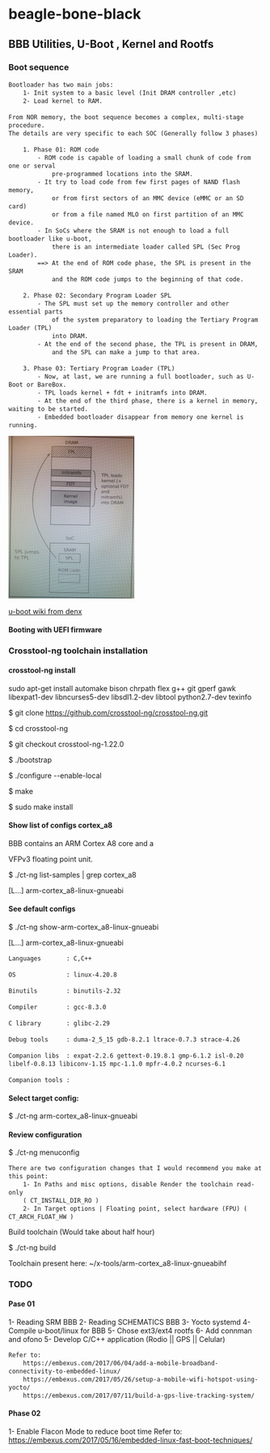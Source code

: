 # beagle-bone-black
## BBB Utilities, U-Boot , Kernel and Rootfs

### Boot sequence
	Bootloader has two main jobs:
		1- Init system to a basic level (Init DRAM controller ,etc)
		2- Load kernel to RAM.

	From NOR memory, the boot sequence becomes a complex, multi-stage procedure.
	The details are very specific to each SOC (Generally follow 3 phases)

		1. Phase 01: ROM code
			- ROM code is capable of loading a small chunk of code from one or serval
				pre-programmed locations into the SRAM.
			- It try to load code from few first pages of NAND flash memory,
				or from first sectors of an MMC device (eMMC or an SD card) 
				or from a file named MLO on first partition of an MMC device.
			- In SoCs where the SRAM is not enough to load a full bootloader like u-boot,
				there is an intermediate loader called SPL (Sec Prog Loader).
			==> At the end of ROM code phase, the SPL is present in the SRAM 
				and the ROM code jumps to the beginning of that code.

		2. Phase 02: Secondary Program Loader SPL
			- The SPL must set up the memory controller and other essential parts
				of the system preparatory to loading the Tertiary Program Loader (TPL)
				into DRAM.
			- At the end of the second phase, the TPL is present in DRAM,
				and the SPL can make a jump to that area.

		3. Phase 03: Tertiary Program Loader (TPL)
			- Now, at last, we are running a full bootloader, such as U-Boot or BareBox.
			- TPL loads kernel + fdt + initramfs into DRAM.
			- At the end of the third phase, there is a kernel in memory, waiting to be started.
			- Embedded bootloader disappear from memory one kernel is running.

![Alt text](./boot.jpg?raw=true "Boot 3 Phase architecture")


[u-boot wiki from denx](http://www.denx.de/wiki/U-Boot)


#### Booting with UEFI firmware


### Crosstool-ng toolchain installation

#### crosstool-ng install

sudo apt-get install automake bison chrpath flex g++ git gperf gawk libexpat1-dev libncurses5-dev libsdl1.2-dev libtool python2.7-dev texinfo

$ git clone https://github.com/crosstool-ng/crosstool-ng.git

$ cd crosstool-ng

$ git checkout crosstool-ng-1.22.0

$ ./bootstrap

$ ./configure --enable-local

$ make

$ sudo make install

#### Show list of configs cortex_a8

BBB contains an ARM Cortex A8 core and a

VFPv3 floating point unit.

$ ./ct-ng list-samples | grep cortex_a8

[L...]   arm-cortex_a8-linux-gnueabi

#### See default configs

$ ./ct-ng show-arm-cortex_a8-linux-gnueabi

[L...]   arm-cortex_a8-linux-gnueabi

    Languages       : C,C++

    OS              : linux-4.20.8

    Binutils        : binutils-2.32

    Compiler        : gcc-8.3.0

    C library       : glibc-2.29

    Debug tools     : duma-2_5_15 gdb-8.2.1 ltrace-0.7.3 strace-4.26

    Companion libs  : expat-2.2.6 gettext-0.19.8.1 gmp-6.1.2 isl-0.20 libelf-0.8.13 libiconv-1.15 mpc-1.1.0 mpfr-4.0.2 ncurses-6.1

    Companion tools :

#### Select target config:
$ ./ct-ng arm-cortex_a8-linux-gnueabi

#### Review configuration

$ ./ct-ng menuconfig

	There are two configuration changes that I would recommend you make at this point:
		1- In Paths and misc options, disable Render the toolchain read-only
		( CT_INSTALL_DIR_RO )
		2- In Target options | Floating point, select hardware (FPU) ( CT_ARCH_FLOAT_HW )

Build toolchain (Would take about half hour)

$ ./ct-ng build

Toolchain present here: ~/x-tools/arm-cortex_a8-linux-gnueabihf

### TODO

#### Pase 01
1- Reading SRM BBB
2- Reading SCHEMATICS BBB
3- Yocto systemd
4- Compile u-boot/linux for BBB
5- Chose ext3/ext4 rootfs
6- Add connman and ofono
5- Develop C/C++ application (Rodio || GPS || Celular)

	Refer to:
		https://embexus.com/2017/06/04/add-a-mobile-broadband-connectivity-to-embedded-linux/
		https://embexus.com/2017/05/26/setup-a-mobile-wifi-hotspot-using-yocto/
		https://embexus.com/2017/07/11/build-a-gps-live-tracking-system/
#### Phase 02

1- Enable Flacon Mode to reduce boot time
	Refer to:
		https://embexus.com/2017/05/16/embedded-linux-fast-boot-techniques/

